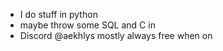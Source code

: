-  I do stuff in python
-  maybe throw some SQL and C in 
-  Discord @aekhlys mostly always free when on
